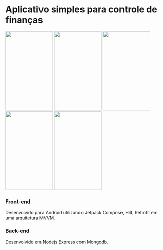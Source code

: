 # Aplicativo simples para controle de finanças
<p float="left">
  
  
<img src="https://user-images.githubusercontent.com/44944936/154870311-008c6a7e-99f0-4a59-b97f-80d36b3af123.png" data-canonical-src="https://gyazo.com/eb5c5741b6a9a16c692170a41a49c858.png"  width="150" height="250"/>
  
<img src="https://user-images.githubusercontent.com/44944936/154870310-9f07b3ef-3d95-4a3d-b689-e5a752ca4240.png" data-canonical-src="https://gyazo.com/eb5c5741b6a9a16c692170a41a49c858.png" width="150" height="250"/>

<img src="https://user-images.githubusercontent.com/44944936/154756533-8ea70876-0f3b-4c6d-be15-6aa01f1d8a7d.png" data-canonical-src="https://gyazo.com/eb5c5741b6a9a16c692170a41a49c858.png"  width="150" height="250"/>

<img src="https://user-images.githubusercontent.com/44944936/154756538-cddce537-d8b7-4ee8-a983-dee924a33a7a.png" data-canonical-src="https://gyazo.com/eb5c5741b6a9a16c692170a41a49c858.png"  width="150" height="250"/>

<img src="https://user-images.githubusercontent.com/44944936/154756523-25841c54-f4f2-4c8d-b3bd-1eecac160fb5.png" data-canonical-src="https://gyazo.com/eb5c5741b6a9a16c692170a41a49c858.png"  width="150" height="250"/>
</p>


### Front-end

Desenvolvido para Android utilizando Jetpack Compose, Hilt, Retrofit em uma arquitetura MVVM.

### Back-end

Desenvolvido em Nodejs Express com Mongodb.

